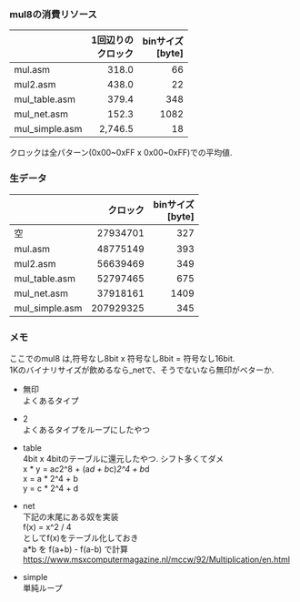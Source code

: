 ### mul8の消費リソース

|                | 1回辺りの<br>クロック | binサイズ<br>[byte] |
|-----|-----------:|---------:|
|mul.asm        |	318.0 |	66|
|mul2.asm	    |   438.0 |	22|
|mul_table.asm  |	379.4 |	348|
|mul_net.asm    |	152.3 |	1082|
|mul_simple.asm |	2,746.5 |	18|

クロックは全パターン(0x00~0xFF x 0x00~0xFF)での平均値. 

### 生データ

|                | クロック | binサイズ<br>[byte] |
|-----|-----------:|---------:|
|空	            |   27934701 |	327 |
|mul.asm        |	48775149 |	393|
|mul2.asm	    |   56639469 |	349|
|mul_table.asm  |	52797465 |	675|
|mul_net.asm    |	37918161 |	1409|
|mul_simple.asm |	207929325 |	345|

### メモ
ここでのmul8 は,符号なし8bit x 符号なし8bit = 符号なし16bit.  
1Kのバイナリサイズが飲めるなら_netで、そうでないなら無印がベターか.  

- 無印  
よくあるタイプ
- 2  
よくあるタイプをループにしたやつ
- table   
4bit x 4bitのテーブルに還元したやつ. シフト多くてダメ  
x * y  = a*c*2^8 + (a*d + b*c)*2^4 + b*d  
  x = a * 2^4 + b  
  y = c * 2^4 + d   

- net  
下記の末尾にある奴を実装  
f(x) = x^2 / 4  
としてf(x)をテーブル化しておき  
a*b を f(a+b) - f(a-b) で計算  
https://www.msxcomputermagazine.nl/mccw/92/Multiplication/en.html  
- simple  
単純ループ